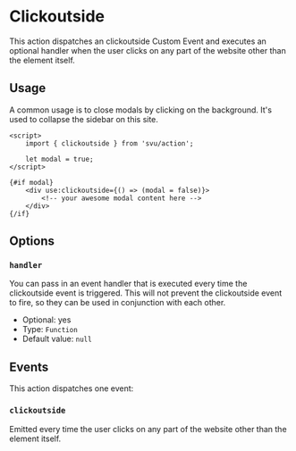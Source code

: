 # Clickoutside

This action dispatches an clickoutside Custom Event and executes an optional handler when the user clicks on any part of the website other than the element itself.

## Usage

A common usage is to close modals by clicking on the background. It's used to collapse the sidebar on this site.

```svelte
<script>
	import { clickoutside } from 'svu/action';

	let modal = true;
</script>

{#if modal}
	<div use:clickoutside={() => (modal = false)}>
		<!-- your awesome modal content here -->
	</div>
{/if}
```

## Options

### `handler`

You can pass in an event handler that is executed every time the clickoutside event is triggered. This will not prevent the clickoutside event to fire, so they can be used in conjunction with each other.

- Optional: yes
- Type: `Function`
- Default value: `null`

## Events

This action dispatches one event:

### `clickoutside`

Emitted every time the user clicks on any part of the website other than the element itself.
